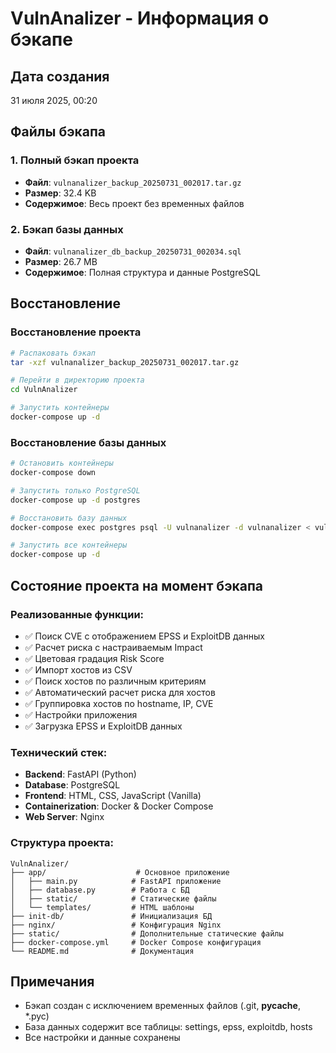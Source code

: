 # VulnAnalizer - Информация о бэкапе

## Дата создания
31 июля 2025, 00:20

## Файлы бэкапа

### 1. Полный бэкап проекта
- **Файл**: `vulnanalizer_backup_20250731_002017.tar.gz`
- **Размер**: 32.4 KB
- **Содержимое**: Весь проект без временных файлов

### 2. Бэкап базы данных
- **Файл**: `vulnanalizer_db_backup_20250731_002034.sql`
- **Размер**: 26.7 MB
- **Содержимое**: Полная структура и данные PostgreSQL

## Восстановление

### Восстановление проекта
```bash
# Распаковать бэкап
tar -xzf vulnanalizer_backup_20250731_002017.tar.gz

# Перейти в директорию проекта
cd VulnAnalizer

# Запустить контейнеры
docker-compose up -d
```

### Восстановление базы данных
```bash
# Остановить контейнеры
docker-compose down

# Запустить только PostgreSQL
docker-compose up -d postgres

# Восстановить базу данных
docker-compose exec postgres psql -U vulnanalizer -d vulnanalizer < vulnanalizer_db_backup_20250731_002034.sql

# Запустить все контейнеры
docker-compose up -d
```

## Состояние проекта на момент бэкапа

### Реализованные функции:
- ✅ Поиск CVE с отображением EPSS и ExploitDB данных
- ✅ Расчет риска с настраиваемым Impact
- ✅ Цветовая градация Risk Score
- ✅ Импорт хостов из CSV
- ✅ Поиск хостов по различным критериям
- ✅ Автоматический расчет риска для хостов
- ✅ Группировка хостов по hostname, IP, CVE
- ✅ Настройки приложения
- ✅ Загрузка EPSS и ExploitDB данных

### Технический стек:
- **Backend**: FastAPI (Python)
- **Database**: PostgreSQL
- **Frontend**: HTML, CSS, JavaScript (Vanilla)
- **Containerization**: Docker & Docker Compose
- **Web Server**: Nginx

### Структура проекта:
```
VulnAnalizer/
├── app/                    # Основное приложение
│   ├── main.py            # FastAPI приложение
│   ├── database.py        # Работа с БД
│   ├── static/            # Статические файлы
│   └── templates/         # HTML шаблоны
├── init-db/               # Инициализация БД
├── nginx/                 # Конфигурация Nginx
├── static/                # Дополнительные статические файлы
├── docker-compose.yml     # Docker Compose конфигурация
└── README.md              # Документация
```

## Примечания
- Бэкап создан с исключением временных файлов (.git, __pycache__, *.pyc)
- База данных содержит все таблицы: settings, epss, exploitdb, hosts
- Все настройки и данные сохранены 